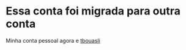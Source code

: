 # Essa conta foi migrada para outra conta
Minha conta pessoal agora e [tbouasli](https://github.com/tbouasli)
